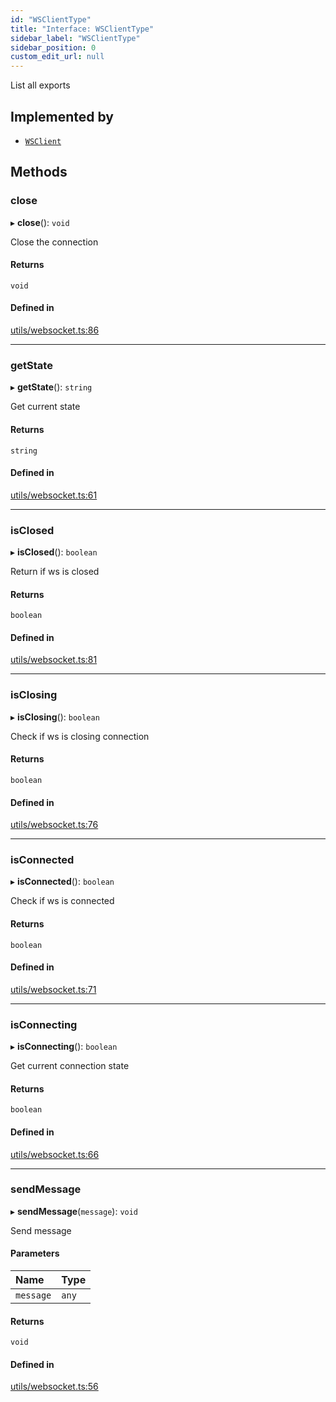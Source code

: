 ```yaml
---
id: "WSClientType"
title: "Interface: WSClientType"
sidebar_label: "WSClientType"
sidebar_position: 0
custom_edit_url: null
---
```


List all exports

## Implemented by

- [`WSClient`](../classes/WSClient)

## Methods

### close

▸ **close**(): `void`

Close the connection

#### Returns

`void`

#### Defined in

[utils/websocket.ts:86](https://github.com/selfcommunity/community-ui/blob/8bbb33c/packages/sc-core/src/utils/websocket.ts#L86)

___

### getState

▸ **getState**(): `string`

Get current state

#### Returns

`string`

#### Defined in

[utils/websocket.ts:61](https://github.com/selfcommunity/community-ui/blob/8bbb33c/packages/sc-core/src/utils/websocket.ts#L61)

___

### isClosed

▸ **isClosed**(): `boolean`

Return if ws is closed

#### Returns

`boolean`

#### Defined in

[utils/websocket.ts:81](https://github.com/selfcommunity/community-ui/blob/8bbb33c/packages/sc-core/src/utils/websocket.ts#L81)

___

### isClosing

▸ **isClosing**(): `boolean`

Check if ws is closing connection

#### Returns

`boolean`

#### Defined in

[utils/websocket.ts:76](https://github.com/selfcommunity/community-ui/blob/8bbb33c/packages/sc-core/src/utils/websocket.ts#L76)

___

### isConnected

▸ **isConnected**(): `boolean`

Check if ws is connected

#### Returns

`boolean`

#### Defined in

[utils/websocket.ts:71](https://github.com/selfcommunity/community-ui/blob/8bbb33c/packages/sc-core/src/utils/websocket.ts#L71)

___

### isConnecting

▸ **isConnecting**(): `boolean`

Get current connection state

#### Returns

`boolean`

#### Defined in

[utils/websocket.ts:66](https://github.com/selfcommunity/community-ui/blob/8bbb33c/packages/sc-core/src/utils/websocket.ts#L66)

___

### sendMessage

▸ **sendMessage**(`message`): `void`

Send message

#### Parameters

| Name | Type |
| :------ | :------ |
| `message` | `any` |

#### Returns

`void`

#### Defined in

[utils/websocket.ts:56](https://github.com/selfcommunity/community-ui/blob/8bbb33c/packages/sc-core/src/utils/websocket.ts#L56)
